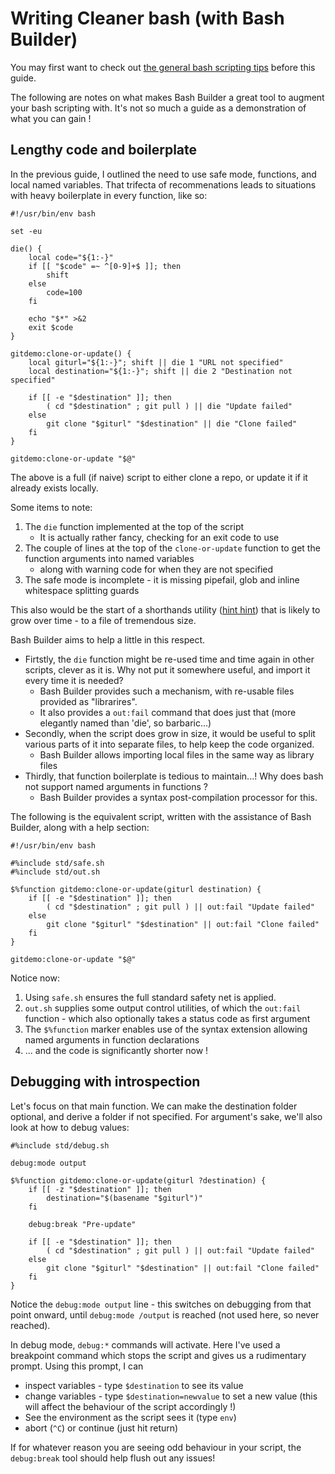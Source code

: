 # Writing Cleaner bash (with Bash Builder)

You may first want to check out [the general bash scripting tips](writing_clean_bash.md) before this guide.

The following are notes on what makes Bash Builder a great tool to augment your bash scripting with. It's not so much a guide as a demonstration of what you can gain !

## Lengthy code and boilerplate

In the previous guide, I outlined the need to use safe mode, functions, and local named variables. That trifecta of recommenations leads to situations with heavy boilerplate in every function, like so:

    #!/usr/bin/env bash

    set -eu

    die() {
        local code="${1:-}"
        if [[ "$code" =~ ^[0-9]+$ ]]; then
            shift
        else
            code=100
        fi

        echo "$*" >&2
        exit $code
    }

    gitdemo:clone-or-update() {
        local giturl="${1:-}"; shift || die 1 "URL not specified"
        local destination="${1:-}"; shift || die 2 "Destination not specified"

        if [[ -e "$destination" ]]; then
            ( cd "$destination" ; git pull ) || die "Update failed"
        else
            git clone "$giturl" "$destination" || die "Clone failed"
        fi
    }

    gitdemo:clone-or-update "$@"

The above is a full (if naive) script to either clone a repo, or update it if it already exists locally.

Some items to note:

1. The `die` function implemented at the top of the script
    * It is actually rather fancy, checking for an exit code to use
2. The  couple of lines at the top of the `clone-or-update` function to get the function arguments into named variables
    * along with warning code for when they are not specified
3. The safe mode is incomplete - it is missing pipefail, glob and inline whitespace splitting guards

This also would be the start of a shorthands utility ([hint hint](https://github.com/taikedz/git-shortcuts)) that is likely to grow over time - to a file of tremendous size.

Bash Builder aims to help a little in this respect.

* Firtstly, the `die` function might be re-used time and time again in other scripts, clever as it is. Why not put it somewhere useful, and import it every time it is needed?
    * Bash Builder provides such a mechanism, with re-usable files provided as "librarires".
    * It also provides a `out:fail` command that does just that (more elegantly named than 'die', so barbaric...)
* Secondly, when the script does grow in size, it would be useful to split various parts of it into separate files, to help keep the code organized.
    * Bash Builder allows importing local files in the same way as library files
* Thirdly, that function boilerplate is tedious to maintain...! Why does bash not support named arguments in functions ?
    * Bash Builder provides a syntax post-compilation processor for this.

The following is the equivalent script, written with the assistance of Bash Builder, along with a help section:

    #!/usr/bin/env bash

    #%include std/safe.sh
    #%include std/out.sh

    $%function gitdemo:clone-or-update(giturl destination) {
        if [[ -e "$destination" ]]; then
            ( cd "$destination" ; git pull ) || out:fail "Update failed"
        else
            git clone "$giturl" "$destination" || out:fail "Clone failed"
        fi
    }

    gitdemo:clone-or-update "$@"

Notice now:

1. Using `safe.sh` ensures the full standard safety net is applied.
2. `out.sh` supplies some output control utilities, of which the `out:fail` function - which also optionally takes a status code as first argument
3. The `$%function` marker enables use of the syntax extension allowing named arguments in function declarations
4. ... and the code is significantly shorter now !

## Debugging with introspection

Let's focus on that main function. We can make the destination folder optional, and derive a folder if not specified. For argument's sake, we'll also look at how to debug values:

    #%include std/debug.sh

    debug:mode output

    $%function gitdemo:clone-or-update(giturl ?destination) {
        if [[ -z "$destination" ]]; then
            destination="$(basename "$giturl")"
        fi

        debug:break "Pre-update"

        if [[ -e "$destination" ]]; then
            ( cd "$destination" ; git pull ) || out:fail "Update failed"
        else
            git clone "$giturl" "$destination" || out:fail "Clone failed"
        fi
    }

Notice the `debug:mode output` line - this switches on debugging from that point onward, until `debug:mode /output` is reached (not used here, so never reached).

In debug mode, `debug:*` commands will activate. Here I've used a breakpoint command which stops the script and gives us a rudimentary prompt. Using this prompt, I can

* inspect variables - type `$destination` to see its value
* change variables - type `$destination=newvalue` to set a new value (this will affect the behaviour of the script accordingly !)
* See the environment as the script sees it (type `env`)
* abort (`^C`) or continue (just hit return)

If for whatever reason you are seeing odd behaviour in your script, the `debug:break` tool should help flush out any issues!
